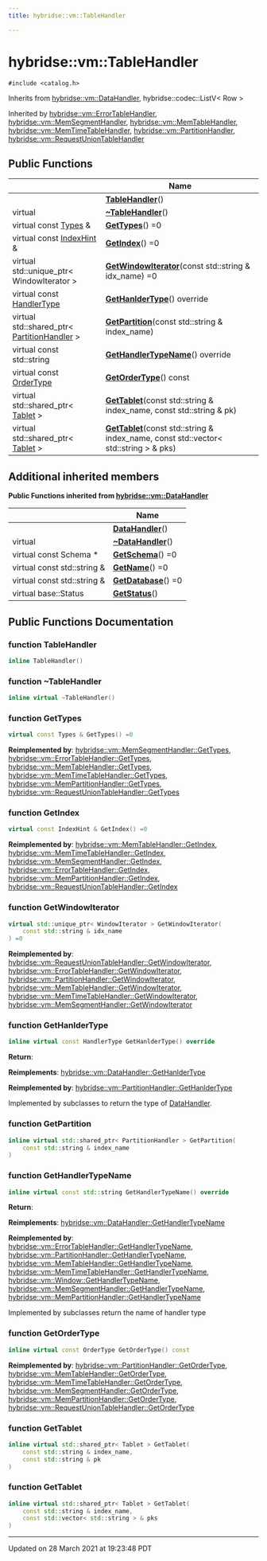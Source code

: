 ```yaml
---
title: hybridse::vm::TableHandler

---
```


# hybridse::vm::TableHandler




`#include <catalog.h>`

Inherits from [hybridse::vm::DataHandler](/Classes/classhybridse_1_1vm_1_1_data_handler.md), hybridse::codec::ListV< Row >

Inherited by [hybridse::vm::ErrorTableHandler](/Classes/classhybridse_1_1vm_1_1_error_table_handler.md), [hybridse::vm::MemSegmentHandler](/Classes/classhybridse_1_1vm_1_1_mem_segment_handler.md), [hybridse::vm::MemTableHandler](/Classes/classhybridse_1_1vm_1_1_mem_table_handler.md), [hybridse::vm::MemTimeTableHandler](/Classes/classhybridse_1_1vm_1_1_mem_time_table_handler.md), [hybridse::vm::PartitionHandler](/Classes/classhybridse_1_1vm_1_1_partition_handler.md), [hybridse::vm::RequestUnionTableHandler](/Classes/classhybridse_1_1vm_1_1_request_union_table_handler.md)

## Public Functions

|                | Name           |
| -------------- | -------------- |
| | **[TableHandler](/Classes/classhybridse_1_1vm_1_1_table_handler.md#function-tablehandler)**() |
| virtual | **[~TableHandler](/Classes/classhybridse_1_1vm_1_1_table_handler.md#function-~tablehandler)**() |
| virtual const [Types](/Namespaces/namespacehybridse_1_1vm.md#typedef-types) & | **[GetTypes](/Classes/classhybridse_1_1vm_1_1_table_handler.md#function-gettypes)**() =0 |
| virtual const [IndexHint](/Namespaces/namespacehybridse_1_1vm.md#typedef-indexhint) & | **[GetIndex](/Classes/classhybridse_1_1vm_1_1_table_handler.md#function-getindex)**() =0 |
| virtual std::unique_ptr< WindowIterator > | **[GetWindowIterator](/Classes/classhybridse_1_1vm_1_1_table_handler.md#function-getwindowiterator)**(const std::string & idx_name) =0 |
| virtual const [HandlerType](/Namespaces/namespacehybridse_1_1vm.md#enum-handlertype) | **[GetHanlderType](/Classes/classhybridse_1_1vm_1_1_table_handler.md#function-gethanldertype)**() override |
| virtual std::shared_ptr< [PartitionHandler](/Classes/classhybridse_1_1vm_1_1_partition_handler.md) > | **[GetPartition](/Classes/classhybridse_1_1vm_1_1_table_handler.md#function-getpartition)**(const std::string & index_name) |
| virtual const std::string | **[GetHandlerTypeName](/Classes/classhybridse_1_1vm_1_1_table_handler.md#function-gethandlertypename)**() override |
| virtual const [OrderType](/Namespaces/namespacehybridse_1_1vm.md#enum-ordertype) | **[GetOrderType](/Classes/classhybridse_1_1vm_1_1_table_handler.md#function-getordertype)**() const |
| virtual std::shared_ptr< [Tablet](/Classes/classhybridse_1_1vm_1_1_tablet.md) > | **[GetTablet](/Classes/classhybridse_1_1vm_1_1_table_handler.md#function-gettablet)**(const std::string & index_name, const std::string & pk) |
| virtual std::shared_ptr< [Tablet](/Classes/classhybridse_1_1vm_1_1_tablet.md) > | **[GetTablet](/Classes/classhybridse_1_1vm_1_1_table_handler.md#function-gettablet)**(const std::string & index_name, const std::vector< std::string > & pks) |

## Additional inherited members

**Public Functions inherited from [hybridse::vm::DataHandler](/Classes/classhybridse_1_1vm_1_1_data_handler.md)**

|                | Name           |
| -------------- | -------------- |
| | **[DataHandler](/Classes/classhybridse_1_1vm_1_1_data_handler.md#function-datahandler)**() |
| virtual | **[~DataHandler](/Classes/classhybridse_1_1vm_1_1_data_handler.md#function-~datahandler)**() |
| virtual const Schema * | **[GetSchema](/Classes/classhybridse_1_1vm_1_1_data_handler.md#function-getschema)**() =0 |
| virtual const std::string & | **[GetName](/Classes/classhybridse_1_1vm_1_1_data_handler.md#function-getname)**() =0 |
| virtual const std::string & | **[GetDatabase](/Classes/classhybridse_1_1vm_1_1_data_handler.md#function-getdatabase)**() =0 |
| virtual base::Status | **[GetStatus](/Classes/classhybridse_1_1vm_1_1_data_handler.md#function-getstatus)**() |


## Public Functions Documentation

### function TableHandler

```cpp
inline TableHandler()
```


### function ~TableHandler

```cpp
inline virtual ~TableHandler()
```


### function GetTypes

```cpp
virtual const Types & GetTypes() =0
```


**Reimplemented by**: [hybridse::vm::MemSegmentHandler::GetTypes](/Classes/classhybridse_1_1vm_1_1_mem_segment_handler.md#function-gettypes), [hybridse::vm::ErrorTableHandler::GetTypes](/Classes/classhybridse_1_1vm_1_1_error_table_handler.md#function-gettypes), [hybridse::vm::MemTableHandler::GetTypes](/Classes/classhybridse_1_1vm_1_1_mem_table_handler.md#function-gettypes), [hybridse::vm::MemTimeTableHandler::GetTypes](/Classes/classhybridse_1_1vm_1_1_mem_time_table_handler.md#function-gettypes), [hybridse::vm::MemPartitionHandler::GetTypes](/Classes/classhybridse_1_1vm_1_1_mem_partition_handler.md#function-gettypes), [hybridse::vm::RequestUnionTableHandler::GetTypes](/Classes/classhybridse_1_1vm_1_1_request_union_table_handler.md#function-gettypes)


### function GetIndex

```cpp
virtual const IndexHint & GetIndex() =0
```


**Reimplemented by**: [hybridse::vm::MemTableHandler::GetIndex](/Classes/classhybridse_1_1vm_1_1_mem_table_handler.md#function-getindex), [hybridse::vm::MemTimeTableHandler::GetIndex](/Classes/classhybridse_1_1vm_1_1_mem_time_table_handler.md#function-getindex), [hybridse::vm::MemSegmentHandler::GetIndex](/Classes/classhybridse_1_1vm_1_1_mem_segment_handler.md#function-getindex), [hybridse::vm::ErrorTableHandler::GetIndex](/Classes/classhybridse_1_1vm_1_1_error_table_handler.md#function-getindex), [hybridse::vm::MemPartitionHandler::GetIndex](/Classes/classhybridse_1_1vm_1_1_mem_partition_handler.md#function-getindex), [hybridse::vm::RequestUnionTableHandler::GetIndex](/Classes/classhybridse_1_1vm_1_1_request_union_table_handler.md#function-getindex)


### function GetWindowIterator

```cpp
virtual std::unique_ptr< WindowIterator > GetWindowIterator(
    const std::string & idx_name
) =0
```


**Reimplemented by**: [hybridse::vm::RequestUnionTableHandler::GetWindowIterator](/Classes/classhybridse_1_1vm_1_1_request_union_table_handler.md#function-getwindowiterator), [hybridse::vm::ErrorTableHandler::GetWindowIterator](/Classes/classhybridse_1_1vm_1_1_error_table_handler.md#function-getwindowiterator), [hybridse::vm::PartitionHandler::GetWindowIterator](/Classes/classhybridse_1_1vm_1_1_partition_handler.md#function-getwindowiterator), [hybridse::vm::MemTableHandler::GetWindowIterator](/Classes/classhybridse_1_1vm_1_1_mem_table_handler.md#function-getwindowiterator), [hybridse::vm::MemTimeTableHandler::GetWindowIterator](/Classes/classhybridse_1_1vm_1_1_mem_time_table_handler.md#function-getwindowiterator), [hybridse::vm::MemSegmentHandler::GetWindowIterator](/Classes/classhybridse_1_1vm_1_1_mem_segment_handler.md#function-getwindowiterator)


### function GetHanlderType

```cpp
inline virtual const HandlerType GetHanlderType() override
```


**Return**: 

**Reimplements**: [hybridse::vm::DataHandler::GetHanlderType](/Classes/classhybridse_1_1vm_1_1_data_handler.md#function-gethanldertype)


**Reimplemented by**: [hybridse::vm::PartitionHandler::GetHanlderType](/Classes/classhybridse_1_1vm_1_1_partition_handler.md#function-gethanldertype)


Implemented by subclasses to return the type of [DataHandler](/Classes/classhybridse_1_1vm_1_1_data_handler.md). 


### function GetPartition

```cpp
inline virtual std::shared_ptr< PartitionHandler > GetPartition(
    const std::string & index_name
)
```


### function GetHandlerTypeName

```cpp
inline virtual const std::string GetHandlerTypeName() override
```


**Return**: 

**Reimplements**: [hybridse::vm::DataHandler::GetHandlerTypeName](/Classes/classhybridse_1_1vm_1_1_data_handler.md#function-gethandlertypename)


**Reimplemented by**: [hybridse::vm::ErrorTableHandler::GetHandlerTypeName](/Classes/classhybridse_1_1vm_1_1_error_table_handler.md#function-gethandlertypename), [hybridse::vm::PartitionHandler::GetHandlerTypeName](/Classes/classhybridse_1_1vm_1_1_partition_handler.md#function-gethandlertypename), [hybridse::vm::MemTableHandler::GetHandlerTypeName](/Classes/classhybridse_1_1vm_1_1_mem_table_handler.md#function-gethandlertypename), [hybridse::vm::MemTimeTableHandler::GetHandlerTypeName](/Classes/classhybridse_1_1vm_1_1_mem_time_table_handler.md#function-gethandlertypename), [hybridse::vm::Window::GetHandlerTypeName](/Classes/classhybridse_1_1vm_1_1_window.md#function-gethandlertypename), [hybridse::vm::MemSegmentHandler::GetHandlerTypeName](/Classes/classhybridse_1_1vm_1_1_mem_segment_handler.md#function-gethandlertypename), [hybridse::vm::MemPartitionHandler::GetHandlerTypeName](/Classes/classhybridse_1_1vm_1_1_mem_partition_handler.md#function-gethandlertypename)


Implemented by subclasses return the name of handler type 


### function GetOrderType

```cpp
inline virtual const OrderType GetOrderType() const
```


**Reimplemented by**: [hybridse::vm::PartitionHandler::GetOrderType](/Classes/classhybridse_1_1vm_1_1_partition_handler.md#function-getordertype), [hybridse::vm::MemTableHandler::GetOrderType](/Classes/classhybridse_1_1vm_1_1_mem_table_handler.md#function-getordertype), [hybridse::vm::MemTimeTableHandler::GetOrderType](/Classes/classhybridse_1_1vm_1_1_mem_time_table_handler.md#function-getordertype), [hybridse::vm::MemSegmentHandler::GetOrderType](/Classes/classhybridse_1_1vm_1_1_mem_segment_handler.md#function-getordertype), [hybridse::vm::MemPartitionHandler::GetOrderType](/Classes/classhybridse_1_1vm_1_1_mem_partition_handler.md#function-getordertype), [hybridse::vm::RequestUnionTableHandler::GetOrderType](/Classes/classhybridse_1_1vm_1_1_request_union_table_handler.md#function-getordertype)


### function GetTablet

```cpp
inline virtual std::shared_ptr< Tablet > GetTablet(
    const std::string & index_name,
    const std::string & pk
)
```


### function GetTablet

```cpp
inline virtual std::shared_ptr< Tablet > GetTablet(
    const std::string & index_name,
    const std::vector< std::string > & pks
)
```


-------------------------------

Updated on 28 March 2021 at 19:23:48 PDT
